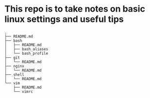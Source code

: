 # This repo is to take notes on basic linux settings and useful tips

```shell
.
├── README.md
├── bash
│   ├── README.md
│   ├── bash_aliases
│   └── bash_profile
├── git
│   └── README.md
├── nginx
│   └── README.md
├── shell
│   └── README.md
└── vim
    ├── README.md
    └── vimrc
```
